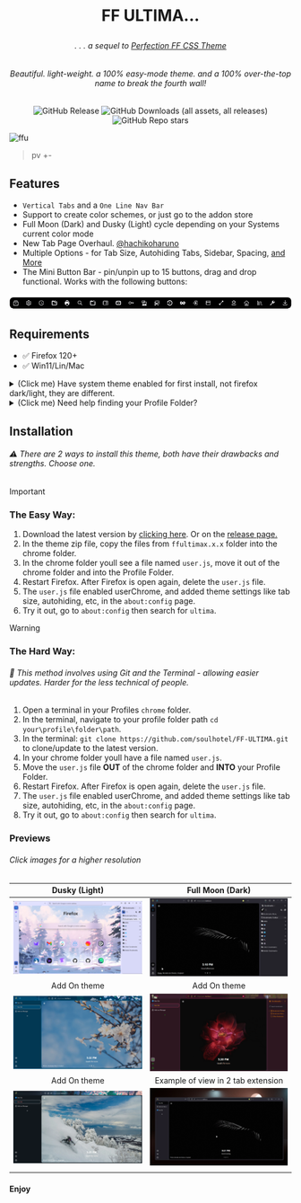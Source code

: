 # <p align="center"> FF ULTIMA... </p>

###### <p align="center">. . . a sequel to [Perfection FF CSS Theme](https://github.com/soulhotel/Perfection-Firefox-CSS-Theme) </p>

###### <p align="center">Beautiful. light-weight. a 100% easy-mode theme. and a 100% over-the-top name to break the fourth wall!</p>

<div align="center">

![GitHub Release](https://img.shields.io/github/v/release/soulhotel/FF-CSS-ULTIMA?style=for-the-badge) ![GitHub Downloads (all assets, all releases)](https://img.shields.io/github/downloads/soulhotel/ff-ultima/total?style=for-the-badge&color=blue) ![GitHub Repo stars](https://img.shields.io/github/stars/soulhotel/FF-CSS-ULTIMA?style=for-the-badge)

</div>

![ffu](https://github.com/soulhotel/FF-ULTIMA/assets/155501797/0d2d418a-0123-43e3-960b-952f39956b08)

> pv +-
<!-- ![preview2](https://github.com/soulhotel/FF-ULTIMA/assets/155501797/e5e38b36-05fb-405d-8601-d4e924f66e81) -->
<!-- ![preview1](https://github.com/soulhotel/FF-ULTIMA/assets/155501797/5fc4b558-f78a-45c5-9ef0-ca016a0e85de) -->
<!-- ![Main Preview](doc/preview/prev1.gif) -->

## Features

- `Vertical Tabs` and a `One Line Nav Bar`
- Support to create color schemes, or just go to the addon store
- Full Moon (Dark) and Dusky (Light) cycle depending on your Systems current color mode
- New Tab Page Overhaul. [@hachikoharuno](https://github.com/hachikoharuno/Beautiful-newtab-Firefox) 
- Multiple Options - for Tab Size, Autohiding Tabs, Sidebar, Spacing, [and More](doc/Modification.md)
- The Mini Button Bar - pin/unpin up to 15 buttons, drag and drop functional. Works with the following buttons:

![prevautohide](doc/preview/prevmini-bar.png)

## Requirements

- ✅ Firefox 120+
- ✅ Win11/Lin/Mac

<details>
<summary>(Click me) Have system theme enabled for first install, not firefox dark/light, they are different.</summary>
  
![install1](doc/preview/install1.jpg) ![install2](doc/preview/install2.jpg)
</details>

<details>
<summary>(Click me) Need help finding your Profile Folder?</summary>

<br>

> userChrome Themes work by Having the Browser read stylized `.css text files` in a certain directory within your Profile Folder. There are two easy ways to locate this folder:

1. Go to the `about:support` page
- In the URL Bar, type `about:support`.
- Look at the **Profile Folder** row. Open the folder.
- In that folder, create a new folder named `chrome` (If it doesnt already exist).

![aboutsupport](doc/preview/about_support.png)

2. Go to the `about:profiles` page
- In the URL Bar, type `about:profiles`.
- Your profile will say `This is the profile in use and...`. Click the **Open Directory** button in the **Root Directory** row.
- In that folder, create a new folder named `chrome` (if it doesnt already exist).
 
![alt text](doc/preview/profilelocation.png)
</details>

## Installation

###### :warning: There are 2 ways to install this theme, both have their drawbacks and strengths. Choose one.

> [!IMPORTANT]
> ### The Easy Way:
> 1. Download the latest version by [clicking here](https://github.com/soulhotel/FF-ULTIMA/archive/refs/heads/main.zip). Or on the [release page.](https://github.com/soulhotel/FF-CSS-ULTIMA/releases/latest)
> 2. In the theme zip file, copy the files from `ffultimax.x.x` folder into the chrome folder.
> 3. In the chrome folder youll see a file named `user.js`, move it out of the chrome folder and into the Profile Folder.
> 4. Restart Firefox. After Firefox is open again, delete the `user.js` file.
> 5. The `user.js` file enabled userChrome, and added theme settings like tab size, autohiding, etc, in the `about:config` page.
> 6. Try it out, go to `about:config` then search for `ultima`.

<!-- https://github.com/soulhotel/FF-ULTIMA/assets/155501797/dbc7fc96-e975-4a6f-820d-f69efa04cf8e -->

> [!warning]
> ### The Hard Way:
> ###### 🔄 This method involves using Git and the Terminal - allowing easier updates. Harder for the less technical of people.
> 1. Open a terminal in your Profiles `chrome` folder.
> 2. In the terminal, navigate to your profile folder path `cd your\profile\folder\path`.
> 3. In the terminal: `git clone https://github.com/soulhotel/FF-ULTIMA.git` to clone/update to the latest version.
> 4. In your chrome folder youll have a file named `user.js`.
> 5. Move the `user.js` file **OUT** of the chrome folder and **INTO** your Profile Folder.
> 6. Restart Firefox. After Firefox is open again, delete the `user.js` file.
> 7. The `user.js` file enabled userChrome, and added theme settings like tab size, autohiding, etc, in the `about:config` page.
> 8. Try it out, go to `about:config` then search for `ultima`.

### Previews

###### Click images for a higher resolution

|            Dusky (Light)            |          Full Moon (Dark)           |
| :---------------------------------: | :---------------------------------: |
| ![install1](doc/preview/prev2.png) | ![install1](doc/preview/prev3.gif) |
|            Add On theme             |            Add On theme             |
| ![install1](doc/preview/prev4.gif) | ![install1](doc/preview/prev5.gif) |
|            Add On theme             | Example of view in 2 tab extension  |
| ![install1](doc/preview/prev6.png) | ![install1](doc/preview/prev7.gif) |
|                                     |                                     |

#### Enjoy
